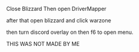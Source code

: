 Close Blizzard Then open DriverMapper

after that open blizzard and click warzone 

then turn discord overlay on then f6 to open menu.


THIS WAS NOT MADE BY ME
